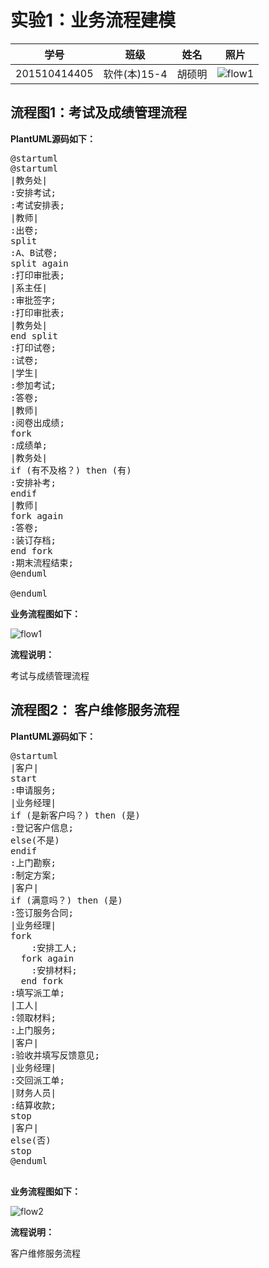 # 实验1：业务流程建模
|学号|班级|姓名|照片|
|:-------:|:-------------: | :----------:|:---:|
|201510414405|软件(本)15-4|胡硕明|![flow1](hushuoming.jpg)|

## 流程图1：考试及成绩管理流程

**PlantUML源码如下：**

<pre>
@startuml
@startuml
|教务处|
:安排考试;
:考试安排表;
|教师|
:出卷;
split
:A、B试卷;
split again
:打印审批表;
|系主任|
:审批签字;
:打印审批表;
|教务处|
end split
:打印试卷;
:试卷;
|学生|
:参加考试;
:答卷;
|教师|
:阅卷出成绩;
fork
:成绩单;
|教务处|
if (有不及格？) then (有)
:安排补考;
endif
|教师|
fork again
:答卷;
:装订存档;
end fork
:期末流程结束;
@enduml

@enduml
</pre>
**业务流程图如下：**

![flow1](text1.png)

**流程说明：**

考试与成绩管理流程

## 流程图2： 客户维修服务流程

**PlantUML源码如下：**

<pre>
@startuml
|客户|
start
:申请服务;
|业务经理|
if (是新客户吗？) then (是)
:登记客户信息;
else(不是)
endif
:上门勘察;
:制定方案;
|客户|
if (满意吗？) then (是)
:签订服务合同;
|业务经理|
fork
    :安排工人;
  fork again
    :安排材料;
  end fork
:填写派工单;
|工人|
:领取材料;
:上门服务;
|客户|
:验收并填写反馈意见;
|业务经理|
:交回派工单;
|财务人员|
:结算收款;
stop
|客户|
else(否)
stop
@enduml

</pre>

**业务流程图如下：**

![flow2](flow1.png)

**流程说明：**

客户维修服务流程
